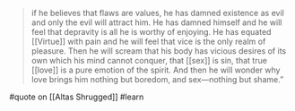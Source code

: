 > if he believes that flaws are values, he has damned existence as evil and only the evil will attract him. He has damned himself and he will feel that depravity is all he is worthy of enjoying. He has equated [[Virtue]] with pain and he will feel that vice is the only realm of pleasure. Then he will scream that his body has vicious desires of its own which his mind cannot conquer, that [[sex]] is sin, that true [[love]] is a pure emotion of the spirit. And then he will wonder why love brings him nothing but boredom, and sex—nothing but shame.”

#quote  on [[Altas Shrugged]] #learn